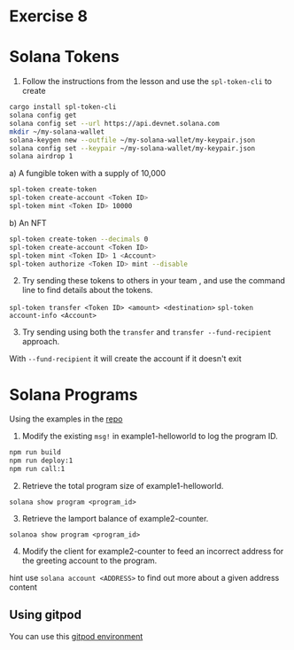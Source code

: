 # Exercise 8

# Solana Tokens

1. Follow the instructions from the lesson and use the `spl-token-cli` to create

```sh
cargo install spl-token-cli
solana config get
solana config set --url https://api.devnet.solana.com
mkdir ~/my-solana-wallet
solana-keygen new --outfile ~/my-solana-wallet/my-keypair.json
solana config set --keypair ~/my-solana-wallet/my-keypair.json
solana airdrop 1
```

a) A fungible token with a supply of 10,000

```sh
spl-token create-token
spl-token create-account <Token ID>
spl-token mint <Token ID> 10000
```

b) An NFT

```sh
spl-token create-token --decimals 0
spl-token create-account <Token ID>
spl-token mint <Token ID> 1 <Account>
spl-token authorize <Token ID> mint --disable
```

2. Try sending these tokens to others in your team , and use the command line to find details about the tokens.

`spl-token transfer <Token ID> <amount> <destination>`
`spl-token account-info <Account>`

3. Try sending using both the `transfer` and `transfer --fund-recipient` approach.

With `--fund-recipient` it will create the account if it doesn't exit

# Solana Programs

Using the examples in the [repo](https://github.com/ExtropyIO/SolanaBootcamp/tree/main/examples_baremetal)

1. Modify the existing `msg!` in example1-helloworld to log the program ID.

```sh
npm run build
npm run deploy:1
npm run call:1
```

2. Retrieve the total program size of example1-helloworld.

`solana show program <program_id>`

3. Retrieve the lamport balance of example2-counter.

`solanoa show program <program_id>`

4. Modify the client for example2-counter to feed an incorrect address for the greeting account to the program.

hint use `solana account <ADDRESS>` to find out more about a given address content

## Using gitpod

You can use this [gitpod environment](https://gitpod.io/#https://github.com/ExtropyIO/SolanaBootcamp)
